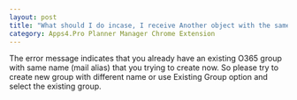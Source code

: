 ```yaml
---
layout: post
title: "What should I do incase, I receive Another object with the same value for property mailNickname already exists error during import?"
category: Apps4.Pro Planner Manager Chrome Extension
---
```


The error message indicates that you already have an existing O365 group with same name (mail alias) that you trying to create now. So please try to create new group with different name or use Existing Group option and select the existing group. 

 
